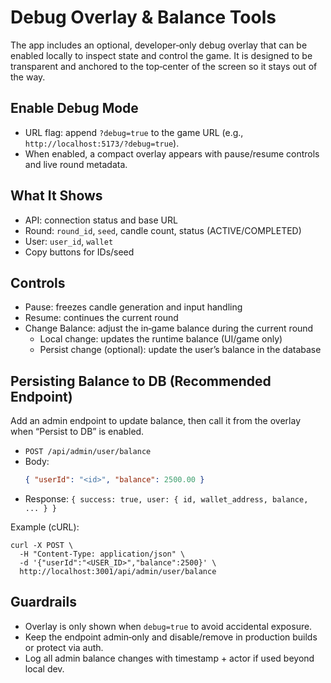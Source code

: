 # Debug Overlay & Balance Tools

The app includes an optional, developer‑only debug overlay that can be enabled locally to inspect state and control the game. It is designed to be transparent and anchored to the top‑center of the screen so it stays out of the way.

## Enable Debug Mode
- URL flag: append `?debug=true` to the game URL (e.g., `http://localhost:5173/?debug=true`).
- When enabled, a compact overlay appears with pause/resume controls and live round metadata.

## What It Shows
- API: connection status and base URL
- Round: `round_id`, `seed`, candle count, status (ACTIVE/COMPLETED)
- User: `user_id`, `wallet`
- Copy buttons for IDs/seed

## Controls
- Pause: freezes candle generation and input handling
- Resume: continues the current round
- Change Balance: adjust the in‑game balance during the current round
  - Local change: updates the runtime balance (UI/game only)
  - Persist change (optional): update the user’s balance in the database

## Persisting Balance to DB (Recommended Endpoint)
Add an admin endpoint to update balance, then call it from the overlay when “Persist to DB” is enabled.
- `POST /api/admin/user/balance`
- Body:
  ```json
  { "userId": "<id>", "balance": 2500.00 }
  ```
- Response: `{ success: true, user: { id, wallet_address, balance, ... } }`

Example (cURL):
```
curl -X POST \
  -H "Content-Type: application/json" \
  -d '{"userId":"<USER_ID>","balance":2500}' \
  http://localhost:3001/api/admin/user/balance
```

## Guardrails
- Overlay is only shown when `debug=true` to avoid accidental exposure.
- Keep the endpoint admin‑only and disable/remove in production builds or protect via auth.
- Log all admin balance changes with timestamp + actor if used beyond local dev.
